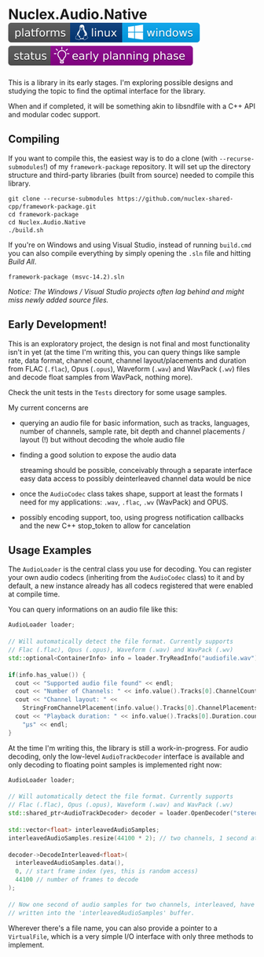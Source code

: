 Nuclex.Audio.Native ![Developed on Linux, should work on Windows](./Documents/images/platforms-linux-windows-badge.svg) ![Brainstorming, studying the problem space, API slowly taking shape](./Documents/images/status-early-planning-badge.svg)
===================

This is a library in its early stages. I'm exploring possible designs and
studying the topic to find the optimal interface for the library.

When and if completed, it will be something akin to libsndfile with
a C++ API and modular codec support.


Compiling
---------

If you want to compile this, the easiest way is to do a clone
(with `--recurse-submodules`!) of my `framework-package` repository.
It will set up the directory structure and third-party libraries
(built from source) needed to compile this library.

    git clone --recurse-submodules https://github.com/nuclex-shared-cpp/framework-package.git
    cd framework-package
    cd Nuclex.Audio.Native
    ./build.sh

If you're on Windows and using Visual Studio, instead of running `build.cmd` you can
also compile everything by simply opening the `.sln` file and hitting *Build All*.

    framework-package (msvc-14.2).sln

*Notice: The Windows / Visual Studio projects often lag behind and might miss newly
added source files.*


Early Development!
------------------

This is an exploratory project, the design is not final and most functionality
isn't in yet (at the time I'm writing this, you can query things like sample
rate, data format, channel count, channel layout/placements and duration from
FLAC (`.flac`), Opus (`.opus`), Waveform (`.wav`) and WavPack (`.wv`) files
and decode float samples from WavPack, nothing more).


Check the unit tests in the `Tests` directory for some usage samples.

My current concerns are

* querying an audio file for basic information, such as tracks, languages,
  number of channels, sample rate, bit depth and channel placements / layout
  (!) but without decoding the whole audio file

* finding a good solution to expose the audio data

  streaming should be possible, conceivably through a separate interface
  easy data access to possibly deinterleaved channel data would be nice

* once the `AudioCodec` class takes shape, support at least the formats
  I need for my applications: `.wav`, `.flac`, `.wv` (WavPack) and OPUS.

* possibly encoding support, too, using progress notification callbacks
  and the new C++ stop_token to allow for cancelation


Usage Examples
--------------

The `AudioLoader` is the central class you use for decoding. You can register your
own audio codecs (inheriting from the `AudioCodec` class) to it and by default,
a new instance already has all codecs registered that were enabled at compile time.

You can query informations on an audio file like this:

```cpp
AudioLoader loader;

// Will automatically detect the file format. Currently supports
// Flac (.flac), Opus (.opus), Waveform (.wav) and WavPack (.wv)
std::optional<ContainerInfo> info = loader.TryReadInfo("audiofile.wav");

if(info.has_value()) {
  cout << "Supported audio file found" << endl;
  cout << "Number of Channels: " << info.value().Tracks[0].ChannelCount << endl;
  cout << "Channel layout: " <<
    StringFromChannelPlacement(info.value().Tracks[0].ChannelPlacements) << endl;
  cout << "Playback duration: " << info.value().Tracks[0].Duration.count() <<
    "μs" << endl;
}
```

At the time I'm writing this, the library is still a work-in-progress.
For audio decoding, only the low-level `AudioTrackDecoder` interface is available
and only decoding to floating point samples is implemented right now:

```cpp
AudioLoader loader;

// Will automatically detect the file format. Currently supports
// Flac (.flac), Opus (.opus), Waveform (.wav) and WavPack (.wv)
std::shared_ptr<AudioTrackDecoder> decoder = loader.OpenDecoder("stereo.flac");

std::vector<float> interleavedAudioSamples;
interleavedAudioSamples.resize(44100 * 2); // two channels, 1 second at 44100 Hz

decoder->DecodeInterleaved<float>(
  interleavedAudioSamples.data(),
  0, // start frame index (yes, this is random access)
  44100 // number of frames to decode
);

// Now one second of audio samples for two channels, interleaved, have been
// written into the 'interleavedAudioSamples' buffer.
```

Wherever there's a file name, you can also provide a pointer to a `VirtualFile`,
which is a very simple I/O interface with only three methods to implement.
